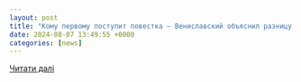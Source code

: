 ```yaml
---
layout: post
title: "Кому первому поступит повестка — Вениславский объяснил разницу между обновившими данные и нет"
date: 2024-08-07 13:49:55 +0000
categories: [news]
---
```


[Читати далі](https://www.ukr.net/ru/news/details/society/106066322.html)

